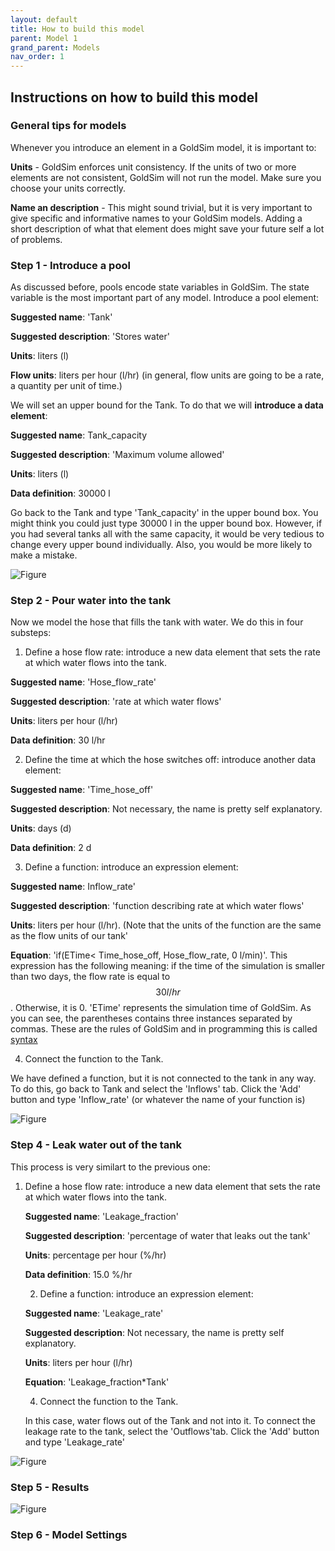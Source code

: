 ```yaml
---
layout: default
title: How to build this model
parent: Model 1
grand_parent: Models
nav_order: 1
---
```


## Instructions on how to build this model

### General tips for models

Whenever you introduce an element in a GoldSim model, it is important to:

**Units** - GoldSim enforces unit consistency. If the units of two or more elements are not consistent, GoldSim will not run the model. Make sure you choose your units correctly.

**Name an description** - This might sound trivial, but it is very important to give specific and informative names to your GoldSim models. Adding a short description of what that element does might save your future self a lot of problems.


### Step 1 -  Introduce a pool

As discussed before, pools encode state variables in GoldSim. The state variable is the most important part of any model. Introduce a pool element:

**Suggested name**: 'Tank'

**Suggested description**: 'Stores water'

**Units**: liters (l)

**Flow units**: liters per hour (l/hr) (in general, flow units are going to be a rate, a quantity per unit of time.)

We will set an upper bound for the Tank. To do that we will **introduce a data element**:

**Suggested name**: Tank_capacity

**Suggested description**: 'Maximum volume allowed'

**Units**: liters (l)

**Data definition**: 30000 l

Go back to the Tank and type 'Tank_capacity' in the upper bound box. You might think you could just type 30000 l in the upper bound box. However, if you had several tanks all with the same capacity, it would be very tedious to change
every upper bound individually. Also, you would be more likely to make a mistake.

![Figure](../figures/Instructions_Model1_tank.png)



### Step 2 - Pour water into the tank

Now we model the hose that fills the tank with water. We do this in four substeps:

   1. Define a hose flow rate: introduce a new data element that sets the rate at which water flows into the tank. 

   **Suggested name**: 'Hose_flow_rate'

   **Suggested description**: 'rate at which water flows'

   **Units**: liters per hour (l/hr) 

   **Data definition**: 30 l/hr

   2. Define the time at which the hose switches off: introduce another data element:

   **Suggested name**: 'Time_hose_off'

   **Suggested description**: Not necessary, the name is pretty self explanatory.

   **Units**: days (d)

   **Data definition**: 2 d

   3. Define a function: introduce an expression element: 

   **Suggested name**: Inflow_rate'

   **Suggested description**: 'function describing rate at which water flows'

   **Units**: liters per hour (l/hr). (Note that the units of the function are the same as the flow units of our tank'

   **Equation**: 'if(ETime< Time_hose_off, Hose_flow_rate, 0 l/min)'. This expression has the following meaning: if the time of the simulation is smaller than two days, the flow rate is equal to $$30 l/hr$$. Otherwise, it is 0. 'ETime' represents the simulation time of GoldSim. As you can see, the parentheses contains three instances separated by commas. 
These are the rules of GoldSim and in programming this is called [syntax](https://en.wikipedia.org/wiki/Syntax_(programming_languages))
	
   4. Connect the function to the Tank.

   We have defined a function, but it is not connected to the tank in any way. To do this, go back to Tank and select the 'Inflows' tab. Click the 'Add' button and type 'Inflow_rate' (or whatever the name of your function is)


![Figure](../figures/Instructions_Model1_inflow.png)


### Step 4 - Leak water out of the tank

This process is very similart to the previous one:

1. Define a hose flow rate: introduce a new data element that sets the rate at which water flows into the tank. 

   **Suggested name**: 'Leakage_fraction'

   **Suggested description**: 'percentage of water that leaks out the tank'

   **Units**: percentage per hour (%/hr) 

   **Data definition**: 15.0 %/hr

   2. Define a function: introduce an expression element: 

   **Suggested name**: 'Leakage_rate'

   **Suggested description**: Not necessary, the name is pretty self explanatory.

   **Units**: liters per hour (l/hr)

   **Equation**: 'Leakage_fraction*Tank'
	
   4. Connect the function to the Tank.

   In this case, water flows out of the Tank and not into it. To connect the leakage rate to the tank, select the 'Outflows'tab. Click the 'Add' button and type 'Leakage_rate'


![Figure](../figures/Instructions_Model1_outflow.png)

### Step 5 - Results

![Figure](../figures/Instructions_Model1_results.png)

### Step 6 - Model Settings
